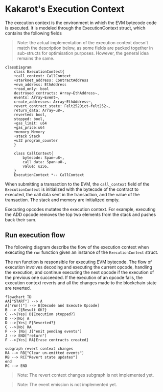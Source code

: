 # Kakarot's Execution Context

The execution context is the environment in which the EVM bytecode code is
executed. It is modeled through the ExecutionContext struct, which contains the
following fields

> Note: the actual implementation of the execution context doesn't match the
> description below, as some fields are packed together in sub-structs for
> optimisation purposes. However, the general idea remains the same.

```mermaid
classDiagram
    class ExecutionContext{
    +call_context: CallContext
    +starknet_address: ContractAddress
    +evm_address: EthAddress
    +read_only: bool
    destroyed_contracts: Array~EthAddress~,
    events: Array~Event~,
    create_addresses: Array~EthAddress~,
    revert_contract_state: Felt252Dict~felt252~,
    return_data: Array~u8~,
    reverted: bool,
    stopped: bool,
    +gas_limit: u64
    +gas_price:u64
    +memory Memory
    +stack Stack
    +u32 program_counter
    }

    class CallContext{
        bytecode: Span~u8~,
        call_data: Span~u8~,
        value: u256,
    }
    ExecutionContext *-- CallContext
```

When submitting a transaction to the EVM, the `call_context` field of the
`ExecutionContext` is initialized with the bytecode of the contract to executed,
the call data sent in the transaction, and the value of the transaction. The
stack and memory are initialized empty.

Executing opcodes mutates the execution context. For example, executing the ADD
opcode removes the top two elements from the stack and pushes back their sum.

## Run execution flow

The following diagram describe the flow of the execution context when executing
the `run` function given an instance of the `ExecutionContext` struct.

The run function is responsible for executing EVM bytecode. The flow of
execution involves decoding and executing the current opcode, handling the
execution, and continue executing the next opcode if the execution of the
previous one succeeded. If the execution of an opcode fails, the execution
context reverts and all the changes made to the blockchain state are reverted.

```mermaid
flowchart TD
AA["START"] --> A
A["run()"] --> B[Decode and Execute Opcode]
B --> C{Result OK?}
C -->|Yes| D{Execution stopped?}
D -->|No| A
D -->|Yes| F{Reverted?}
C -->|No| RA
F --> |No| J["emit pending events"]
J --> END["return"]
F -->|Yes| RA[Erase contracts created]

subgraph revert context changes
RA --> RB["Clear un-emitted events"]
RB --> RC["Revert state updates"]
end
RC --> END
```

<!-- TODO -->

> Note: The revert context changes subgraph is not implemented yet.

> Note: The event emission is not implemented yet.
